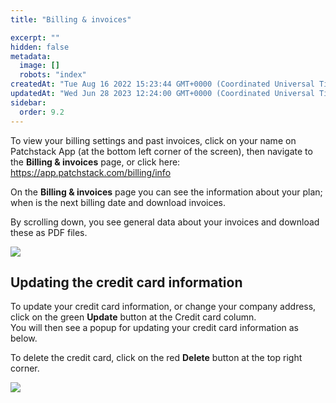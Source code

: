 ```yaml
---
title: "Billing & invoices"

excerpt: ""
hidden: false
metadata: 
  image: []
  robots: "index"
createdAt: "Tue Aug 16 2022 15:23:44 GMT+0000 (Coordinated Universal Time)"
updatedAt: "Wed Jun 28 2023 12:24:00 GMT+0000 (Coordinated Universal Time)"
sidebar:
  order: 9.2
---
```


To view your billing settings and past invoices, click on your name on Patchstack App (at the bottom left corner of the screen), then navigate to the **Billing & invoices** page, or click here: https://app.patchstack.com/billing/info

On the **Billing & invoices** page you can see the information about your plan; when is the next billing date and download invoices.

By scrolling down, you see general data about your invoices and download these as PDF files.

![](@images/patchstack-billing-and-invoices.png)

## Updating the credit card information

To update your credit card information, or change your company address, click on the green **Update** button at the Credit card column.  
You will then see a popup for updating your credit card information as below.

To delete the credit card, click on the red **Delete** button at the top right corner.

![](@images/1776073-small-Patchstack_update_credit_card.png)
